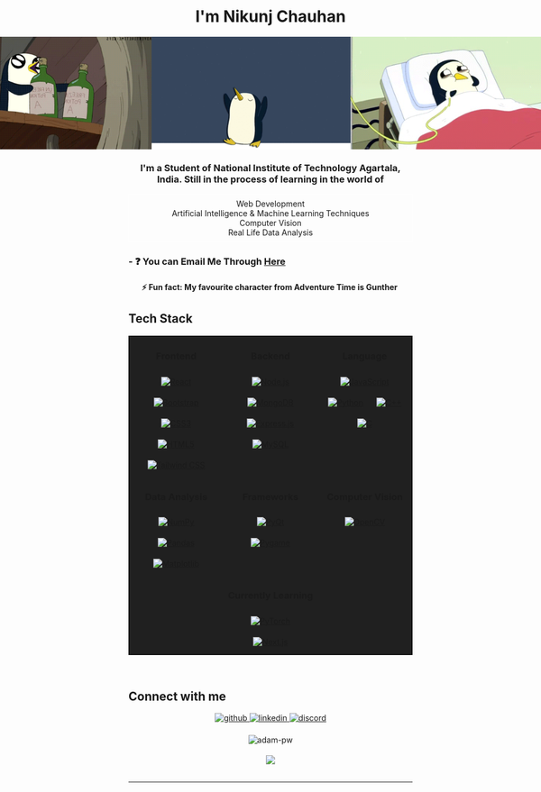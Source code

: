 # <div align="center">I'm Nikunj Chauhan
</div>

<div style ="display:flex; justify-content:center; align-items:center;" align="center">
  <img src="./gunther_shaking.gif" style="height:200px; transform: rotateY(180deg); width: 100%"/>
  <img src="./gunther_dancing.gif" style="height:200px; width: 100%"/>
  <img src="./gunther_hospital.gif" style="height:200px; width: 100%;"/>
</div>

### <div align="center">I'm a Student of National Institute of Technology Agartala, <b>India</b>. Still in the process of learning in the world of</div>

<div align="center">
  <ul style="border:1px solid white; list-style:none; padding: 8px;" align="center">
    <li>Web Development</li>
    <li>Artificial Intelligence & Machine Learning Techniques</li>
    <li>Computer Vision</li>
    <li>Real Life Data Analysis</li>
  </ul>
</div>

### - ❓ You can Email Me Through [Here](mailto:nkca122@gmail.com)

#### <div align="center">⚡ Fun fact: My favourite character from Adventure Time is **Gunther** <img src="" style="width:20px"/></div>

## Tech Stack

<table align="center" style="background-color: #202020; border: 1px solid black;">
<tr halign="center">
  <td align="top" width="33%">
  <h3 align="center">Frontend</h3>
  <div align="center">  
  <a href="https://reactjs.org/" target="_blank"><img style="margin: 10px" src="https://profilinator.rishav.dev/skills-assets/react-original-wordmark.svg" alt="React" height="50" /></a>  
  <a href="https://getbootstrap.com/docs/3.4/javascript/" target="_blank"><img style="margin: 10px" src="https://profilinator.rishav.dev/skills-assets/bootstrap-plain.svg" alt="Bootstrap" height="50" /></a>  
  <a href="https://www.w3schools.com/css/" target="_blank"><img style="margin: 10px" src="https://profilinator.rishav.dev/skills-assets/css3-original-wordmark.svg" alt="CSS3" height="50" /></a>  
  <a href="https://en.wikipedia.org/wiki/HTML5" target="_blank"><img style="margin: 10px" src="https://profilinator.rishav.dev/skills-assets/html5-original-wordmark.svg" alt="HTML5" height="50" /></a>  
  <a href="https://www.tailwindcss.com/" target="_blank"><img style="margin: 10px" src="https://profilinator.rishav.dev/skills-assets/tailwindcss.svg" alt="Tailwind CSS" height="50" /></a>  
  </div>
  </td>

  <td valign="top" width="33%">
  <h3 align="center">Backend</h3>
  <div align="center">  
  <a href="https://nodejs.org/" target="_blank"><img style="margin: 10px" src="https://profilinator.rishav.dev/skills-assets/nodejs-original-wordmark.svg" alt="Node.js" height="50" /></a>  
  <a href="https://www.mongodb.com/" target="_blank"><img style="margin: 10px" src="https://profilinator.rishav.dev/skills-assets/mongodb-original-wordmark.svg" alt="MongoDB" height="50" /></a>
  <a href="https://expressjs.com/" target="_blank"><img style="margin: 10px" src="https://profilinator.rishav.dev/skills-assets/express-original-wordmark.svg" alt="Express.js" height="50" /></a>  
  <a href="https://www.mysql.com/" target="_blank"><img style="margin: 10px" src="https://profilinator.rishav.dev/skills-assets/mysql-original-wordmark.svg" alt="MySQL" height="50" /></a>  
  </div>
  </td>

  <td valign="top" width="33%">
  <h3 align="center">Language </h3>
  <div align="center">  
  <a href="https://www.javascript.com/" target="_blank"><img style="margin: 10px" src="https://profilinator.rishav.dev/skills-assets/javascript-original.svg" alt="JavaScript" height="50" /></a>
  <a href="https://www.python.org/" target="_blank"><img style="margin: 10px" src="https://profilinator.rishav.dev/skills-assets/python-original.svg" alt="Python" height="50" /></a> 
  <a href="https://www.cplusplus.com/" target="_blank"><img style="margin: 10px" src="https://profilinator.rishav.dev/skills-assets/cplusplus-original.svg" alt="C++" height="50" /></a>   
  <a href="https://www.cplusplus.com/" target="_blank"><img style="margin: 10px" src="https://profilinator.rishav.dev/skills-assets/c-original.svg" alt="C" height="50" /></a>    
  </div>
  </td>

</tr>

<tr halign="center">
<td valign="top" width="33%">
  <h3 align="center">Data Analysis</h3>
  <div align="center">  
<a href="https://numpy.org/" target="_blank"><img style="margin: 10px" src="https://upload.wikimedia.org/wikipedia/commons/3/31/NumPy_logo_2020.svg" alt="NumPy" height="50" /></a>
<a href="https://pandas.pydata.org/" target="_blank"><img style="margin: 10px" src="https://upload.wikimedia.org/wikipedia/commons/e/ed/Pandas_logo.svg" alt="Pandas" height="50" /></a>
<a href="https://matplotlib.org/" target="_blank"><img style="margin: 10px" src="https://matplotlib.org/stable/_images/sphx_glr_logos2_001.png" alt="Matplotlib" height="50" /></a>
  </div>
</td>

<td valign="top" width="33%">
  <h3 align="center">Frameworks</h3>
  <div align="center">
<a href="https://www.riverbankcomputing.com/software/pyqt/" target="_blank"><img style="margin: 10px" src="https://doc.qt.io/qtforpython-6/_static/qtforpython.png" alt="PyQt" height="50" /></a>
<a href="https://www.pygame.org/" target="_blank"><img style="margin: 10px" src="https://www.pygame.org/images/logo_lofi.png" alt="Pygame" height="50" /></a>
  </div>
</td>

<td valign="top" width="33%">
  <h3 align="center">Computer Vision</h3>
  <div align="center">
<a href="https://opencv.org/" target="_blank"><img style="margin: 10px" src="https://upload.wikimedia.org/wikipedia/commons/3/32/OpenCV_Logo_with_text_svg_version.svg" alt="OpenCV" height="50" /></a>
  </div>
</td>
</tr>

<tr>
  <td valign="top" width="33%">
  </td>
  <td valign="top" width="33%">
  <h3 align="center">Currently Learning</h3>
  <div align="center">
<a href="https://pytorch.org/" target="_blank"><img style="margin: 10px" src="https://upload.wikimedia.org/wikipedia/commons/1/10/PyTorch_logo_icon.svg" alt="PyTorch" height="50" /></a>
<a href="https://nextjs.org/" target="_blank"><img style="margin: 10px" src="https://upload.wikimedia.org/wikipedia/commons/8/8e/Nextjs-logo.svg" alt="Next.js" height="50" /></a>
</div>
  </td>
    <td valign="top" width="33%">
    </td>
</tr>
</table>

<br/>

## Connect with me

<div align="center" style="width: 100%;">
<a href="https://github.com/Nkca122" target="_blank">
<img src="https://img.shields.io/badge/github-black.svg?&style=for-the-badge&logo=github&logoColor=white" alt="github" style="margin-bottom: 5px;" />
</a>
<a href="https://linkedin.com/in/yuki-hime" target="_blank">
<img src="https://img.shields.io/badge/linkedin-%231E77B5.svg?&style=for-the-badge&logo=linkedin&logoColor=white" alt="linkedin" style="margin-bottom: 5px;" />
</a>
<a href="https://discord.com/users/yourid" target="_blank">
<img src="https://img.shields.io/badge/discord-purple.svg?&style=for-the-badge&logo=discord&logoColor=white" alt="discord" style="margin-bottom: 5px;" />
</a>
</div>  
<br/>
<div align="center">
<img
src="https://github-readme-stats.vercel.app/api/top-langs?username=Nkca122&exclude_repo=PPL_A_2022_10,PBP_Mini_Project&show_icons=true&locale=en&bg_color=0d1117&text_color=ffffff&layout=compact"
alt="adam-pw"
bg_color=#808080/>

</div>

<br/>

<div align="center">
  <img src="https://komarev.com/ghpvc/?username=Nkca122&&style=flat-square" align="center" style="height: 20px;"/>
</div>

<br />

---
